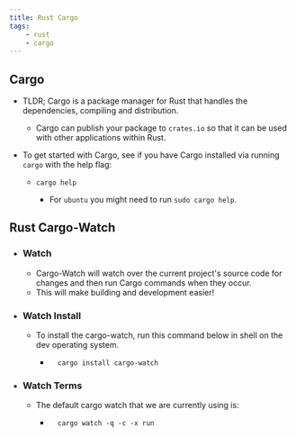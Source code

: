 ```yaml
---
title: Rust Cargo
tags:
    - rust
    - cargo
---
```


## Cargo

- TLDR; Cargo is a package manager for Rust that handles the dependencies, compiling and distribution.
  - Cargo can publish your package to `crates.io` so that it can be used with other applications within Rust.
- To get started with Cargo, see if you have Cargo installed via running `cargo` with the help flag:

  - ```shell
    cargo help 
    ```
  
    - For `ubuntu` you might need to run `sudo cargo help`.

## Rust Cargo-Watch

- ### Watch

  - Cargo-Watch will watch over the current project's source code for changes and then run Cargo commands when they occur.
  - This will make building and development easier!

- ### Watch Install

  - To install the cargo-watch, run this command below in shell on the dev operating system.

    - ```shell
        cargo install cargo-watch
        ```

- ### Watch Terms

  - The default cargo watch that we are currently using is:

    - ```shell
        cargo watch -q -c -x run
        ```
